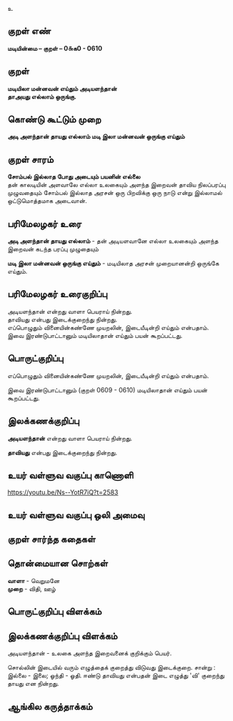 உ

## குறள் எண் 

**மடியின்மை – குறள் – 0௬க0 - 0610**  

## குறள் 

**மடியிலா மன்னவன் எய்தும் அடியளந்தான்  
தாஅயது எல்லாம் ஒருங்கு.**  

## கொண்டு கூட்டும் முறை

**அடி அளந்தான் தாயது எல்லாம் மடி இலா மன்னவன் ஒருங்கு எய்தும்**  

## குறள் சாரம் 

**சோம்பல் இல்லாத போது அடையும் பயனின் எல்லை**  
தன் காலடியின் அளவாலே எல்லா உலகையும் அளந்த இறைவன் தாவிய நிலப்பரப்பு முழுவதையும் சோம்பல் இல்லாத அரசன் ஒரு பிறவிக்கு ஒரு நாடு என்று இல்லாமல் ஒட்டுமொத்தமாக அடைவான்.  

## பரிமேலழகர் உரை

**அடி அளந்தான் தாயது எல்லாம்** - தன் அடியளவானே எல்லா உலகையும் அளந்த இறைவன் கடந்த பரப்பு முழுதையும்  

**மடி இலா மன்னவன் ஒருங்கு எய்தும்** - மடியிலாத அரசன் முறையானன்றி ஒருங்கே எய்தும்.  

## பரிமேலழகர் உரைகுறிப்பு   

அடியளந்தான் என்றது வாளா பெயராய் நின்றது.  
தாவியது என்பது இடைக்குறைந்து நின்றது.  
எப்பொழுதும் வினையின்கண்ணே முயறலின், இடையீடின்றி எய்தும் என்பதாம்.  
இவை இரண்டுபாட்டானும் மடியிலாதான் எய்தும் பயன் கூறப்பட்டது.   

## பொருட்குறிப்பு 

எப்பொழுதும் வினையின்கண்ணே முயறலின், இடையீடின்றி எய்தும் என்பதாம்.  

இவை இரண்டுபாட்டானும் (குறள் 0609 - 0610) மடியிலாதான் எய்தும் பயன் கூறப்பட்டது.   

## இலக்கணக்குறிப்பு  

**அடியளந்தான்** என்றது வாளா பெயராய் நின்றது.  

**தாவியது** என்பது இடைக்குறைந்து நின்றது.   

## உயர் வள்ளுவ வகுப்பு காணொளி

https://youtu.be/Ns--YotR7iQ?t=2583 

## உயர் வள்ளுவ வகுப்பு ஒலி அமைவு 

 
## குறள் சார்ந்த கதைகள் 


## தொன்மையான சொற்கள்

**வாளா**  - வெறுமனே   
**முறை** - விதி, ஊழ்  

## பொருட்குறிப்பு விளக்கம்


## இலக்கணக்குறிப்பு விளக்கம்

அடியளந்தான் - உலகை அளந்த இறைவனைக் குறிக்கும் பெயர்.    

சொல்லின் இடையில் வரும் எழுத்தைக் குறைத்து விடுவது இடைக்குறை. சான்று : இல்லை - இலை; ஓந்தி - ஓதி. ஈண்டு தாவியது என்பதன் இடை எழுத்து 'வி' குறைந்து தாயது என நின்றது. 

## ஆங்கில கருத்தாக்கம் 


